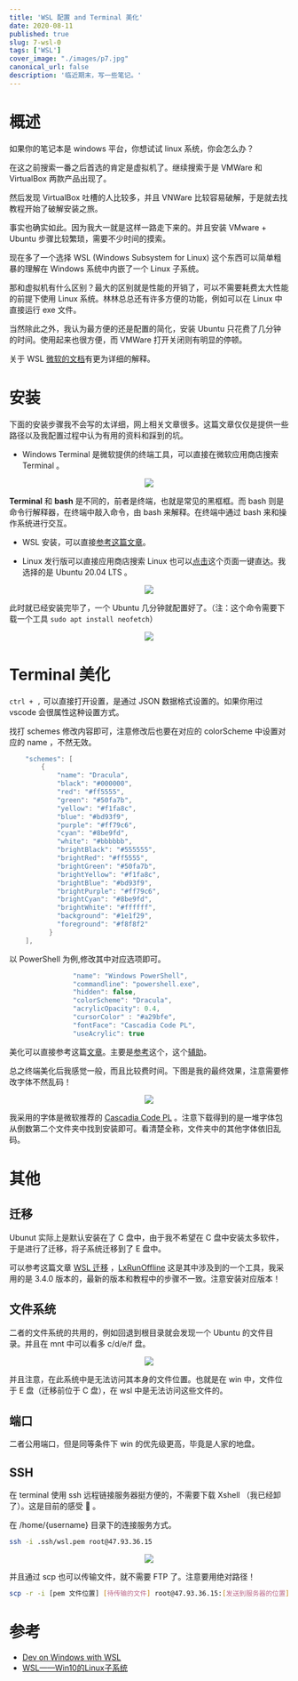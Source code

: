 ```yaml
---
title: 'WSL 配置 and Terminal 美化'
date: 2020-08-11
published: true
slug: 7-wsl-0
tags: ['WSL']
cover_image: "./images/p7.jpg"
canonical_url: false
description: '临近期末，写一些笔记。'
---
```


# 概述

如果你的笔记本是 windows 平台，你想试试 linux 系统，你会怎么办？

在这之前搜索一番之后首选的肯定是虚拟机了。继续搜索于是 VMWare 和 VirtualBox 两款产品出现了。

然后发现 VirtualBox 吐槽的人比较多，并且 VNWare 比较容易破解，于是就去找教程开始了破解安装之旅。

事实也确实如此。因为我大一就是这样一路走下来的。并且安装 VMware + Ubuntu 步骤比较繁琐，需要不少时间的摸索。

现在多了一个选择 WSL (Windows Subsystem for Linux) 这个东西可以简单粗暴的理解在 Windows 系统中内嵌了一个 Linux 子系统。

那和虚拟机有什么区别？最大的区别就是性能的开销了，可以不需要耗费太大性能的前提下使用 Linux 系统。林林总总还有许多方便的功能，例如可以在 Linux 中直接运行 exe 文件。

当然除此之外，我认为最方便的还是配置的简化，安装 Ubuntu 只花费了几分钟的时间。使用起来也很方便，而 VMWare 打开关闭则有明显的停顿。

关于 WSL [微软的文档](https://docs.microsoft.com/en-us/windows/wsl/)有更为详细的解释。

# 安装

下面的安装步骤我不会写的太详细，网上相关文章很多。这篇文章仅仅是提供一些路径以及我配置过程中认为有用的资料和踩到的坑。

* Windows Terminal 是微软提供的终端工具，可以直接在微软应用商店搜索 Terminal 。

<div align="center"><img src="https://gitee.com/weijiew/pic/raw/master/img/20200811220045.png"/></div>

**Terminal** 和 **bash** 是不同的，前者是终端，也就是常见的黑框框。而 bash 则是命令行解释器，在终端中敲入命令，由 bash 来解释。在终端中通过 bash 来和操作系统进行交互。

* WSL 安装，可以直接[参考这篇文章](https://zhuanlan.zhihu.com/p/34885182)。

* Linux 发行版可以直接应用商店搜索 Linux 也可以[点击](https://aka.ms/wslstore)这个页面一键直达。我选择的是 Ubuntu 20.04 LTS 。

<div align="center"><img src="https://gitee.com/weijiew/pic/raw/master/img/20200811220301.png"/></div>

此时就已经安装完毕了，一个 Ubuntu 几分钟就配置好了。（注：这个命令需要下载一个工具 `sudo apt install neofetch`）

<div align="center"><img src="https://gitee.com/weijiew/pic/raw/master/img/20200811222200.png"/></div>

# Terminal 美化

`ctrl + ,` 可以直接打开设置，是通过 JSON 数据格式设置的。如果你用过 vscode 会很属性这种设置方式。

找打 schemes 修改内容即可，注意修改后也要在对应的 colorScheme 中设置对应的 name ，不然无效。

```cpp
    "schemes": [
        {
            "name": "Dracula",
            "black": "#000000",
            "red": "#ff5555",
            "green": "#50fa7b",
            "yellow": "#f1fa8c",
            "blue": "#bd93f9",
            "purple": "#ff79c6",
            "cyan": "#8be9fd",
            "white": "#bbbbbb",
            "brightBlack": "#555555",
            "brightRed": "#ff5555",
            "brightGreen": "#50fa7b",
            "brightYellow": "#f1fa8c",
            "brightBlue": "#bd93f9",
            "brightPurple": "#ff79c6",
            "brightCyan": "#8be9fd",
            "brightWhite": "#ffffff",
            "background": "#1e1f29",
            "foreground": "#f8f8f2"
          }
    ],
```

以 PowerShell 为例,修改其中对应选项即可。

```cpp
                "name": "Windows PowerShell",
                "commandline": "powershell.exe",
                "hidden": false,
                "colorScheme": "Dracula",
                "acrylicOpacity": 0.4,
                "cursorColor" : "#a29bfe",
                "fontFace": "Cascadia Code PL",
                "useAcrylic": true

```

美化可以直接参考这篇[文章](https://dowww.spencerwoo.com/1.2/2-cli/2-1-terminal.html#windows-terminal)。主要是[参考](https://docs.microsoft.com/en-us/windows/terminal/tutorials/powerline-setup)这个，这个[辅助](https://sspai.com/post/52868)。

总之终端美化后我感觉一般，而且比较费时间。下图是我的最终效果，注意需要修改字体不然乱码！

<div align="center"><img src="https://gitee.com/weijiew/pic/raw/master/img/20200811223609.png"/></div>

我采用的字体是微软推荐的 [Cascadia Code PL](https://github.com/microsoft/cascadia-code/releases) 。注意下载得到的是一堆字体包从倒数第二个文件夹中找到安装即可。看清楚全称，文件夹中的其他字体依旧乱码。

# 其他

## 迁移

Ubunut 实际上是默认安装在了 C 盘中，由于我不希望在 C 盘中安装太多软件，于是进行了迁移，将子系统迁移到了 E 盘中。

可以参考这篇文章 [WSL 迁移](https://blog.csdn.net/Jioho_chen/article/details/103988647) ，[LxRunOffline](https://github.com/DDoSolitary/LxRunOffline/releases/download/v3.4.0/LxRunOffline-v3.4.0.zip) 这是其中涉及到的一个工具，我采用的是 3.4.0 版本的，最新的版本和教程中的步骤不一致。注意安装对应版本！

## 文件系统

二者的文件系统的共用的，例如回退到根目录就会发现一个 Ubuntu 的文件目录。并且在 mnt 中可以看多 c/d/e/f 盘。

<div align="center"><img src="https://gitee.com/weijiew/pic/raw/master/img/20200811224815.png"/></div>

并且注意，在此系统中是无法访问其本身的文件位置。也就是在 win 中，文件位于 E 盘（迁移前位于 C 盘），在 wsl 中是无法访问这些文件的。

## 端口

二者公用端口，但是同等条件下 win 的优先级更高，毕竟是人家的地盘。

## SSH

在 terminal 使用 ssh 远程链接服务器挺方便的，不需要下载 Xshell （我已经卸了）。这是目前的感受 🍢 。

在 /home/{username} 目录下的连接服务方式。

```bash
ssh -i .ssh/wsl.pem root@47.93.36.15
```

<div align="center"><img src="https://gitee.com/weijiew/pic/raw/master/img/20200811225906.png"/></div>

并且通过 scp 也可以传输文件，就不需要 FTP 了。注意要用绝对路径！

```bash
scp -r -i [pem 文件位置] [待传输的文件] root@47.93.36.15:[发送到服务器的位置]
```

# 参考

* [Dev on Windows with WSL](https://dowww.spencerwoo.com/)
* [WSL——Win10的Linux子系统](https://zhuanlan.zhihu.com/p/34885203)